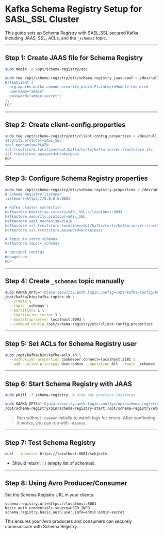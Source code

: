 # Kafka Schema Registry Setup for SASL_SSL Cluster

This guide sets up Schema Registry with SASL_SSL secured Kafka, including JAAS, SSL, ACLs, and the `_schemas` topic.

---

## Step 1: Create JAAS file for Schema Registry

```bash
sudo mkdir -p /opt/schema-registry/etc

sudo tee /opt/schema-registry/etc/schema-registry_jaas.conf > /dev/null <<'EOF'
KafkaClient {
  org.apache.kafka.common.security.plain.PlainLoginModule required
  username="admin"
  password="admin-secret";
};
EOF
```

---

## Step 2: Create client-config.properties

```bash
sudo tee /opt/schema-registry/etc/client-config.properties > /dev/null <<'EOF'
security.protocol=SASL_SSL
sasl.mechanism=PLAIN
ssl.truststore.location=/opt/kafka/certs/kafka.server.truststore.jks
ssl.truststore.password=brokerpass
EOF
```

---

## Step 3: Configure Schema Registry properties

```bash
sudo tee /opt/schema-registry/etc/schema-registry.properties > /dev/null <<'EOF'
# Schema Registry listener
listeners=https://0.0.0.0:8081

# Kafka cluster connection
kafkastore.bootstrap.servers=SASL_SSL://localhost:9093
kafkastore.security.protocol=SASL_SSL
kafkastore.sasl.mechanism=PLAIN
kafkastore.ssl.truststore.location=/opt/kafka/certs/kafka.server.truststore.jks
kafkastore.ssl.truststore.password=brokerpass

# Topic to store schemas
kafkastore.topic=_schemas

# Optional configs
debug=true
EOF
```

---

## Step 4: Create `_schemas` topic manually

```bash
sudo KAFKA_OPTS="-Djava.security.auth.login.config=/opt/kafka/config/kafka_server_jaas.conf" \
/opt/kafka/bin/kafka-topics.sh \
  --create \
  --topic _schemas \
  --partitions 1 \
  --replication-factor 1 \
  --bootstrap-server localhost:9093 \
  --command-config /opt/schema-registry/etc/client-config.properties
```

---

## Step 5: Set ACLs for Schema Registry user

```bash
sudo /opt/kafka/bin/kafka-acls.sh \
  --authorizer-properties zookeeper.connect=localhost:2181 \
  --add --allow-principal User:admin --operation All --topic _schemas
```

---

## Step 6: Start Schema Registry with JAAS

```bash
sudo pkill -f schema-registry  # stop any previous instances

sudo KAFKA_OPTS="-Djava.security.auth.login.config=/opt/schema-registry/etc/schema-registry_jaas.conf" \
/opt/schema-registry/bin/schema-registry-start /opt/schema-registry/etc/schema-registry.properties
```

> Run without `-daemon` initially to watch logs for errors.
> After confirming it works, you can run with `-daemon`.

---

## Step 7: Test Schema Registry

```bash
curl --insecure https://localhost:8081/subjects
```

- Should return: `[]` (empty list of schemas).

---

## Step 8: Using Avro Producer/Consumer

Set the Schema Registry URL in your clients:

```properties
schema.registry.url=https://localhost:8081
basic.auth.credentials.source=USER_INFO
schema.registry.basic.auth.user.info=admin:admin-secret
```

This ensures your Avro producers and consumers can securely communicate with Schema Registry.

